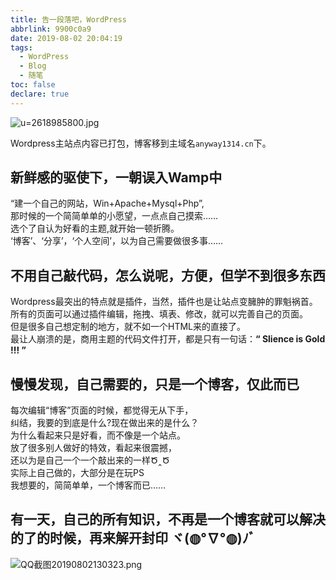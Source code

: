 ```yaml
---
title: 告一段落吧，WordPress
abbrlink: 9900c0a9
date: 2019-08-02 20:04:19
tags: 
  - WordPress
  - Blog
  - 随笔
toc: false
declare: true
---
```


![u=2618985800.jpg](https://cdn.anyway1314.cn/imageu=2618985800.jpg)

Wordpress主站点内容已打包，博客移到主域名`anyway1314.cn`下。
<!-- more -->

## 新鲜感的驱使下，一朝误入Wamp中
“建一个自己的网站，Win+Apache+Mysql+Php”,  
那时候的一个简简单单的小愿望，一点点自己摸索……  
选个了自认为好看的主题,就开始一顿折腾。  
‘博客’、‘分享’，‘个人空间’，以为自己需要做很多事……  

## 不用自己敲代码，怎么说呢，方便，但学不到很多东西
Wordpress最突出的特点就是插件，当然，插件也是让站点变臃肿的罪魁祸首。
所有的页面可以通过插件编辑，拖拽、填表、修改，就可以完善自己的页面。  
但是很多自己想定制的地方，就不如一个HTML来的直接了。  
最让人崩溃的是，商用主题的代码文件打开，都是只有一句话：**“ Slience is Gold !!! ”**  

## 慢慢发现，自己需要的，只是一个博客，仅此而已
每次编辑“博客”页面的时候，都觉得无从下手，  
纠结，我要的到底是什么?现在做出来的是什么？  
为什么看起来只是好看，而不像是一个站点。  
放了很多别人做好的特效，看起来很震撼，  
还以为是自己一个一个敲出来的一样Ծ‸Ծ  
实际上自己做的，大部分是在玩PS  
我想要的，简简单单，一个博客而已……  

## 有一天，自己的所有知识，不再是一个博客就可以解决的了的时候，再来解开封印 ヾ(◍°∇°◍)ﾉﾞ

![QQ截图20190802130323.png](https://cdn.anyway1314.cn/imageQQ截图20190802130323.png)








